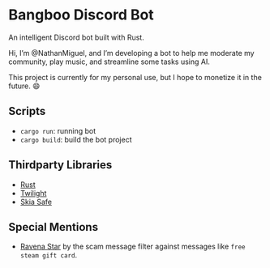 # Bangboo Discord Bot

An intelligent Discord bot built with Rust.

Hi, I’m @NathanMiguel, and I’m developing a bot to help me moderate my community, play music, and streamline some tasks using AI.

This project is currently for my personal use, but I hope to monetize it in the future. 😄

## Scripts

- `cargo run`: running bot
- `cargo build`: build the bot project

## Thirdparty Libraries

- [Rust](https://www.rust-lang.org/)
- [Twilight](https://crates.io/crates/twilight)
- [Skia Safe](https://crates.io/crates/skia-safe)

## Special Mentions

- [Ravena Star](https://github.com/ravenastar-js/shortlinks-scams) by the scam message filter against messages like ```free steam gift card```.
